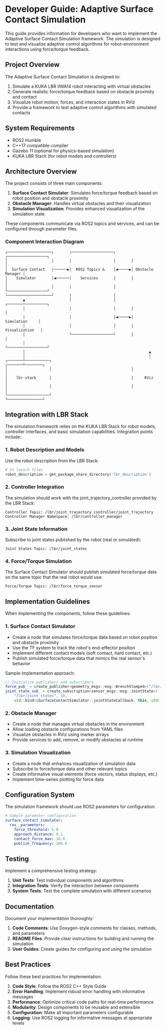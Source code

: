 # Developer Guide: Adaptive Surface Contact Simulation

This guide provides information for developers who want to implement the Adaptive Surface Contact Simulation framework. The simulation is designed to test and visualize adaptive control algorithms for robot-environment interactions using force/torque feedback.

## Project Overview

The Adaptive Surface Contact Simulation is designed to:

1. Simulate a KUKA LBR IIWA14 robot interacting with virtual obstacles
2. Generate realistic force/torque feedback based on obstacle proximity and contact
3. Visualize robot motion, forces, and interaction states in RViz
4. Provide a framework to test adaptive control algorithms with simulated contacts

## System Requirements

- ROS2 Humble
- C++17 compatible compiler
- Gazebo 11 (optional for physics-based simulation)
- KUKA LBR Stack (for robot models and controllers)

## Architecture Overview

The project consists of three main components:

1. **Surface Contact Simulator**: Simulates force/torque feedback based on robot position and obstacle proximity
2. **Obstacle Manager**: Handles virtual obstacles and their visualization
3. **Simulation Visualization**: Provides enhanced visualization of the simulation state

These components communicate via ROS2 topics and services, and can be configured through parameter files.

### Component Interaction Diagram

```
┌────────────────────┐       ┌───────────────────┐       ┌──────────────────┐
│                    │       │                   │       │                  │
│  Surface Contact   │──────▶│  ROS2 Topics &    │◀─────▶│ Obstacle Manager │
│    Simulator       │◀──────│    Services       │       │                  │
│                    │       │                   │       └──────────────────┘
└────────────────────┘       │                   │
        ▲                    │                   │       ┌──────────────────┐
        │                    │                   │       │                  │
        │                    │                   │◀─────▶│   Simulation     │
        │                    │                   │       │  Visualization   │
        │                    └───────────────────┘       │                  │
        │                                                └──────────────────┘
        │                                                        ▲
        │                                                        │
┌───────┴───────────┐                                    ┌───────┴────────┐
│                   │                                    │                │
│    lbr-stack      │                                    │     RViz       │
│                   │                                    │                │
└───────────────────┘                                    └────────────────┘
```

## Integration with LBR Stack

The simulation framework relies on the KUKA LBR Stack for robot models, controller interfaces, and basic simulation capabilities. Integration points include:

### 1. Robot Description and Models

Use the robot description from the LBR Stack:

```python
# In launch files
robot_description = get_package_share_directory('lbr_description')
```

### 2. Controller Integration

The simulation should work with the joint_trajectory_controller provided by the LBR Stack:

```
Controller Topic: /lbr/joint_trajectory_controller/joint_trajectory
Controller Manager Namespace: /lbr/controller_manager
```

### 3. Joint State Information

Subscribe to joint states published by the robot (real or simulated):

```
Joint States Topic: /lbr/joint_states
```

### 4. Force/Torque Simulation

The Surface Contact Simulator should publish simulated force/torque data on the same topic that the real robot would use:

```
Force/Torque Topic: /lbr/force_torque_sensor
```

## Implementation Guidelines

When implementing the components, follow these guidelines:

### 1. Surface Contact Simulator

- Create a node that simulates force/torque data based on robot position and obstacle proximity
- Use the TF system to track the robot's end-effector position
- Implement different contact models (soft contact, hard contact, etc.)
- Publish simulated force/torque data that mimics the real sensor's behavior

Sample implementation approach:

```cpp
// Initialize publishers and subscribers
force_pub_ = create_publisher<geometry_msgs::msg::WrenchStamped>("/lbr/force_torque_sensor", 10);
joint_state_sub_ = create_subscription<sensor_msgs::msg::JointState>(
    "/lbr/joint_states", 10,
    std::bind(&SurfaceContactSimulator::jointStateCallback, this, std::placeholders::_1));
```

### 2. Obstacle Manager

- Create a node that manages virtual obstacles in the environment
- Allow loading obstacle configurations from YAML files
- Visualize obstacles in RViz using marker arrays
- Provide services to add, remove, or modify obstacles at runtime

### 3. Simulation Visualization

- Create a node that enhances visualization of simulation data
- Subscribe to force/torque data and other relevant topics
- Create informative visual elements (force vectors, status displays, etc.)
- Implement time-series plotting for force data

## Configuration System

The simulation framework should use ROS2 parameters for configuration:

```yaml
# Sample parameter configuration
surface_contact_simulator:
  ros__parameters:
    force_threshold: 5.0
    approach_distance: 0.1
    contact_force_max: 10.0
    publish_frequency: 100.0
```

## Testing

Implement a comprehensive testing strategy:

1. **Unit Tests**: Test individual components and algorithms
2. **Integration Tests**: Verify the interaction between components
3. **System Tests**: Test the complete simulation with different scenarios

## Documentation

Document your implementation thoroughly:

1. **Code Comments**: Use Doxygen-style comments for classes, methods, and parameters
2. **README Files**: Provide clear instructions for building and running the simulation
3. **User Guides**: Create guides for configuring and using the simulation

## Best Practices

Follow these best practices for implementation:

1. **Code Style**: Follow the ROS2 C++ Style Guide
2. **Error Handling**: Implement robust error handling with informative messages
3. **Performance**: Optimize critical code paths for real-time performance
4. **Modularity**: Design components to be reusable and extensible
5. **Configuration**: Make all important parameters configurable
6. **Logging**: Use ROS2 logging for informative messages at appropriate levels
